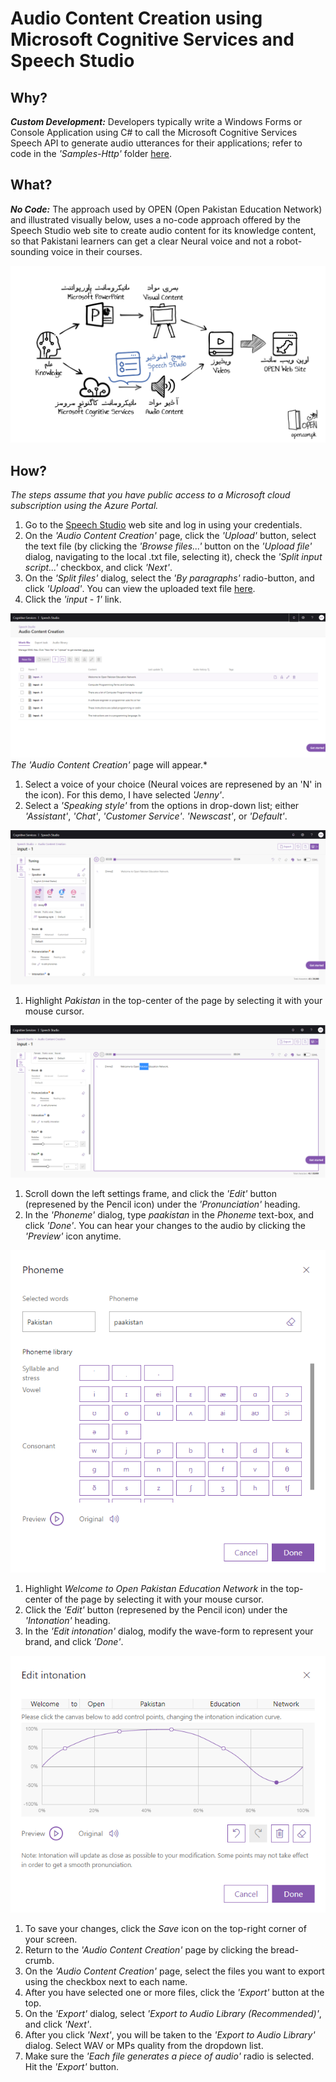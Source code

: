 # Audio Content Creation using Microsoft Cognitive Services and Speech Studio
## Why?
_**Custom Development:**_ Developers typically write a Windows Forms or Console Application using C# to call the Microsoft Cognitive Services Speech API to generate audio utterances for their applications; refer to code in the _'Samples-Http'_ folder [here](https://github.com/Microsoft/Cognitive-Speech-TTS).
## What?
_**No Code:**_ The approach used by OPEN (Open Pakistan Education Network) and illustrated visually below, uses a no-code approach offered by the Speech Studio web site to create audio content for its knowledge content, so that Pakistani learners can get a clear Neural voice and not a robot-sounding voice in their courses.

![OPEN Workflow](files/OPEN-Workflow.png)
## How?
*The steps assume that you have public access to a Microsoft cloud subscription using the Azure Portal.*
1. Go to the [Speech Studio](http://speech.microsoft.com) web site and log in using your credentials.
1. On the _'Audio Content Creation'_ page, click the _'Upload'_ button, select the text file (by clicking the _'Browse files...'_ button on the _'Upload file'_ dialog, navigating to the local .txt file, selecting it), check the _'Split input script...'_ checkbox, and click _'Next'_.
1. On the _'Split files'_ dialog, select the _'By paragraphs'_ radio-button, and click _'Upload'_. You can view the uploaded text file [here](files/input.txt).
1. Click the _'input - 1'_ link.

![Speech Studio](files/SS-Inputs.png)
*The 'Audio Content Creation'* page will appear.*
1. Select a voice of your choice (Neural voices are represened by an 'N' in the icon). For this demo, I have selected _'Jenny'_.
1. Select a _'Speaking style'_ from the options in drop-down list; either _'Assistant'_, _'Chat'_, _'Customer Service'_. _'Newscast'_, or _'Default'_.

![Speech Studio](files/SS-EditAudio.png)
1. Highlight _Pakistan_ in the top-center of the page by selecting it with your mouse cursor.

![Speech Studio](files/SS-Pakistan.png)
1. Scroll down the left settings frame, and click the _'Edit'_ button (represened by the Pencil icon) under the _'Pronunciation'_ heading.
1. In the _'Phoneme'_ dialog, type _paakistan_ in the _Phoneme_ text-box, and click _'Done'_. You can hear your changes to the audio by clicking the _'Preview'_ icon anytime.

![Speech Studio](files/SS-Phoneme.png)
1. Highlight _Welcome to Open Pakistan Education Network_ in the top-center of the page by selecting it with your mouse cursor.
1. Click the _'Edit'_ button (represened by the Pencil icon) under the _'Intonation'_ heading.
1. In the _'Edit intonation'_ dialog, modify the wave-form to represent your brand, and click _'Done'_.

![Speech Studio](files/SS-EditIntonation.png)
1. To save your changes, click the _Save_ icon on the top-right corner of your screen.
1. Return to the _'Audio Content Creation'_ page by clicking the bread-crumb.
1. On the _'Audio Content Creation'_ page, select the files you want to export using the checkbox next to each name.
1. After you have selected one or more files, click the _'Export'_ button at the top.
1. On the _'Export'_ dialog, select _'Export to Audio Library (Recommended)'_, and click _'Next'_.
1. After you click _'Next'_, you will be taken to the _'Export to Audio Library'_ dialog. Select WAV or MPs quality from the dropdown list.
1. Make sure the _'Each file generates a piece of audio'_ radio is selected. Hit the _'Export'_ button.
